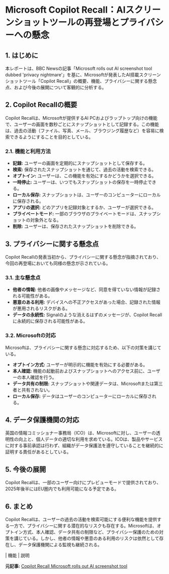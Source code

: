 # Microsoft Copilot Recall：AIスクリーンショットツールの再登場とプライバシーへの懸念

## 1. はじめに

本レポートは、BBC Newsの記事「Microsoft rolls out AI screenshot tool dubbed 'privacy nightmare'」を基に、Microsoftが発表したAI搭載スクリーンショットツール「Copilot Recall」の概要、機能、プライバシーに関する懸念点、および今後の展開について客観的に分析する。

## 2. Copilot Recallの概要

Copilot Recallは、Microsoftが提供するAI PCおよびラップトップ向けの機能で、ユーザーの画面を数秒ごとにスナップショットとして記録する。この機能は、過去の活動（ファイル、写真、メール、ブラウジング履歴など）を容易に検索できるようにすることを目的としている。

### 2.1. 機能と利用方法

* **記録:** ユーザーの画面を定期的にスナップショットとして保存する。
* **検索:** 保存されたスナップショットを通じて、過去の活動を検索できる。
* **オプトイン:** ユーザーは、この機能を有効にするかどうかを選択できる。
* **一時停止:** ユーザーは、いつでもスナップショットの保存を一時停止できる。
* **ローカル保存:** スナップショットは、ユーザーのコンピューターにローカルに保存される。
* **アプリの選択:** どのアプリを記録対象とするか、ユーザーが選択できる。
* **プライベートモード:** 一部のブラウザのプライベートモードは、スナップショットの対象外となる。
* **削除:** ユーザーは、保存されたスナップショットを削除できる。

## 3. プライバシーに関する懸念点

Copilot Recallの発表当初から、プライバシーに関する懸念が指摘されており、今回の再登場においても同様の懸念が示されている。

### 3.1. 主な懸念点

* **他者の情報:** 他者の画像やメッセージなど、同意を得ていない情報が記録される可能性がある。
* **悪意のある利用:** デバイスへの不正アクセスがあった場合、記録された情報が悪用されるリスクがある。
* **データの永続性:** Signalのような消えるはずのメッセージが、Copilot Recallに永続的に保存される可能性がある。

### 3.2. Microsoftの対応

Microsoftは、プライバシーに関する懸念に対応するため、以下の対策を講じている。

* **オプトイン方式:** ユーザーが明示的に機能を有効にする必要がある。
* **本人確認:** 機能の起動前およびスナップショットへのアクセス前に、ユーザーの本人確認を行う。
* **データ共有の制限:** スナップショットや関連データは、Microsoftまたは第三者と共有されない。
* **ローカル保存:** データはユーザーのコンピューターにローカルに保存される。

## 4. データ保護機関の対応

英国の情報コミッショナー事務局（ICO）は、Microsoftに対し、ユーザーの透明性の向上と、個人データの適切な利用を求めている。ICOは、製品やサービスに対する事前承認は行わず、組織がデータ保護法を遵守していることを継続的に証明する責任があるとしている。

## 5. 今後の展開

Copilot Recallは、一部のユーザー向けにプレビューモードで提供されており、2025年後半にはEU圏内でも利用可能になる予定である。

## 6. まとめ

Copilot Recallは、ユーザーの過去の活動を検索可能にする便利な機能を提供する一方で、プライバシーに関する潜在的なリスクも存在する。Microsoftは、オプトイン方式、本人確認、データ共有の制限など、プライバシー保護のための対策を講じている。しかし、他者の情報や悪意のある利用のリスクは依然として存在し、データ保護機関による監視も継続される。

| 機能 | 説明 

**元記事:** [Copilot Recall Microsoft rolls out AI screenshot tool](https://www.bbc.com/news/articles/cj3xjrj7v78o)